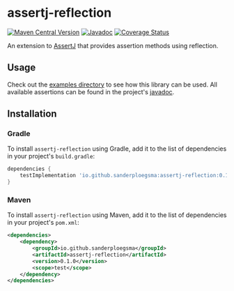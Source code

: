 # assertj-reflection

[![Maven Central Version][maven-central-badge]][maven-central]
[![Javadoc][javadoc-badge]][javadoc]
[![Coverage Status][coveralls-badge]][coveralls]

An extension to [AssertJ] that provides assertion methods using reflection.

## Usage

Check out the [examples directory](./examples) to see how this library can be used.
All available assertions can be found in the project's [javadoc].

## Installation

### Gradle

To install `assertj-reflection` using Gradle, add it to the list of dependencies in your project's `build.gradle`:

```groovy
dependencies {
    testImplementation 'io.github.sanderploegsma:assertj-reflection:0.1.0'
}
```

### Maven

To install `assertj-reflection` using Maven, add it to the list of dependencies in your project's `pom.xml`:

```xml
<dependencies>
    <dependency>
        <groupId>io.github.sanderploegsma</groupId>
        <artifactId>assertj-reflection</artifactId>
        <version>0.1.0</version>
        <scope>test</scope>
    </dependency>
</dependencies>
```

[AssertJ]: https://github.com/assertj/assertj
[coveralls]: https://coveralls.io/github/sanderploegsma/assertj-reflection?branch=main
[coveralls-badge]: https://coveralls.io/repos/github/sanderploegsma/assertj-reflection/badge.svg?branch=main
[javadoc]: https://sanderploegsma.github.io/assertj-reflection/
[javadoc-badge]: https://img.shields.io/badge/docs-javadoc-blue
[maven-central]: https://central.sonatype.com/artifact/io.github.sanderploegsma/assertj-reflection
[maven-central-badge]: https://img.shields.io/maven-central/v/io.github.sanderploegsma/assertj-reflection
